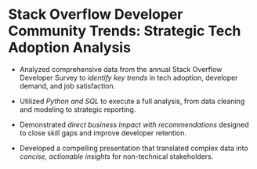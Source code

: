 # Stack Overflow Developer Community Trends: Strategic Tech Adoption Analysis

- Analyzed comprehensive data from the annual Stack Overflow Developer Survey to *identify key trends* in tech adoption, developer demand, and job satisfaction.

- Utilized *Python and SQL* to execute a full analysis, from data cleaning and modeling to strategic reporting.

- Demonstrated *direct business impact with recommendations* designed to close skill gaps and improve developer retention.

- Developed a compelling presentation that translated complex data into *concise, actionable insights* for non-technical stakeholders.
